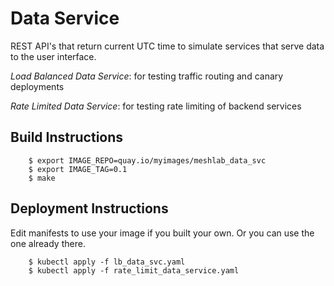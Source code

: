 # Data Service

REST API's that return current UTC time to simulate services that serve data to the user interface.

*Load Balanced Data Service*: for testing traffic routing and canary deployments

*Rate Limited Data Service*: for testing rate limiting of backend services

## Build Instructions

```
    $ export IMAGE_REPO=quay.io/myimages/meshlab_data_svc
    $ export IMAGE_TAG=0.1
    $ make
```

## Deployment Instructions

Edit manifests to use your image if you built your own.  Or you can use the one already there.
```
    $ kubectl apply -f lb_data_svc.yaml
    $ kubectl apply -f rate_limit_data_service.yaml
```

